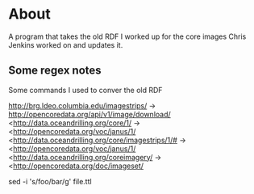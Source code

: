 # About

A program that takes the old RDF I worked up for the core images Chris Jenkins worked on and updates it.

 
## Some regex notes

Some commands I used to conver the old RDF

http://brg.ldeo.columbia.edu/imagestrips/    ->  http://opencoredata.org/api/v1/image/download/
<http://data.oceandrilling.org/core/1/   ->    <http://opencoredata.org/voc/janus/1/
<http://data.oceandrilling.org/core/imagestrips/1/#  ->  <http://opencoredata.org/voc/janus/1/
<http://data.oceandrilling.org/coreimagery/  ->  <http://opencoredata.org/doc/imageset/


sed -i 's/foo/bar/g' file.ttl

